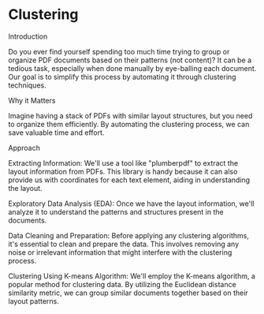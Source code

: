 # Clustering

Introduction

Do you ever find yourself spending too much time trying to group or organize PDF documents based on their patterns (not content)? It can be a tedious task, especially when done manually by eye-balling each document. Our goal is to simplify this process by automating it through clustering techniques.

Why it Matters

Imagine having a stack of PDFs with similar layout structures, but you need to organize them efficiently. By automating the clustering process, we can save valuable time and effort.

Approach

Extracting Information: We'll use a tool like "plumberpdf" to extract the layout information from PDFs. This library is handy because it can also provide us with coordinates for each text element, aiding in understanding the layout.

Exploratory Data Analysis (EDA): Once we have the layout information, we'll analyze it to understand the patterns and structures present in the documents.

Data Cleaning and Preparation: Before applying any clustering algorithms, it's essential to clean and prepare the data. This involves removing any noise or irrelevant information that might interfere with the clustering process.

Clustering Using K-means Algorithm: We'll employ the K-means algorithm, a popular method for clustering data. By utilizing the Euclidean distance similarity metric, we can group similar documents together based on their layout patterns.
